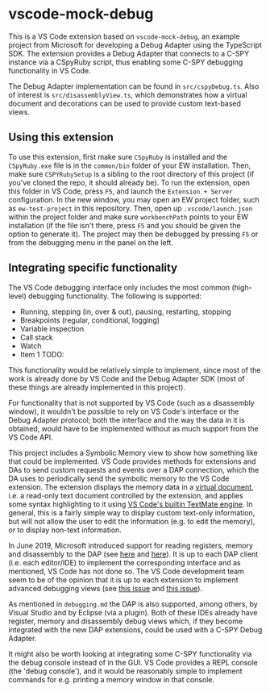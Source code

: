 # vscode-mock-debug

This is a VS Code extension based on `vscode-mock-debug`, an example project
from Microsoft for developing a Debug Adapter using the TypeScript SDK.
The extension provides a Debug Adapter that connects to a C-SPY instance via a CSpyRuby script,
thus enabling some C-SPY debugging functionality in VS Code.

The Debug Adapter implementation can be found in `src/cspyDebug.ts`. Also of
interest is `src/disassemblyView.ts`, which demonstrates how a virtual document
and decorations can be used to provide custom text-based views.

## Using this extension

To use this extension, first make sure `CSpyRuby` is installed and the `CSpyRuby.exe` file is in the `common/bin` folder of your EW installation.
Then, make sure `CSPYRubySetup` is a sibling to the root directory of this project (if you've cloned the repo, it should already be).
To run the extension, open this folder in VS Code, press `F5`, and launch the `Extension + Server` configuration.
In the new window, you may open an EW project folder, such as `ew-test-project` in this repository.
Then, open up `.vscode/launch.json` within the project folder and make sure
`workbenchPath` points to your EW installation (if the file isn't there, press
`F5` and you should be given the option to generate it).
The project may then be debugged by pressing `F5` or from the debugging menu in the panel on the left.

## Integrating specific functionality

The VS Code debugging interface only includes the most common (high-level) debugging functionality. The following is supported:

+ Running, stepping (in, over & out), pausing, restarting, stopping
+ Breakpoints (regular, conditional, logging)
+ Variable inspection
+ Call stack
+ Watch
+ Item 1 TODO:

This functionality would be relatively simple to implement, since most of the work is already done by VS Code and the Debug Adapter SDK (most of these things are already implemented in this project).

For functionality that is not supported by VS Code (such as a disassembly window), it wouldn't be possible to rely on VS Code's interface or the Debug Adapter protocol;
both the interface and the way the data in it is obtained, would have to be implemented without as much support from the VS Code API.

This project includes a Symbolic Memory view to show how something like that could be implemented.
VS Code provides methods for extensions and DAs to send custom requests and events
over a DAP connection, which the DA uses to periodically send the symbolic memory to the VS Code extension.
The extension displays the memory data in a [virtual document](https://code.visualstudio.com/api/extension-guides/virtual-documents), i.e. a read-only text document controlled by the extension, and applies
some syntax highlighting to it using [VS Code's builtin TextMate engine](https://code.visualstudio.com/api/language-extensions/syntax-highlight-guide).
In general, this is a fairly simple way to display custom text-only information, but will not allow the user to edit the information (e.g. to edit the memory),
or to display non-text information.

<!-- TODO: skriv någonstans generallt om hur egna views funkar -->

In June 2019, Microsoft introduced support for reading registers, memory and disassembly to the DAP (see [here](https://github.com/microsoft/debug-adapter-protocol/pull/50) and [here](https://microsoft.github.io/debug-adapter-protocol/specification#Requests_ReadMemory)). It is up to each DAP client
(i.e. each editor/IDE) to implement the corresponding interface and as mentioned, VS Code has not done so.
The VS Code development team seem to be of the opinion that it is up to each extension to implement
advanced debugging views (see [this issue](https://github.com/Microsoft/vscode/issues/3866) and [this issue](https://github.com/microsoft/vscode/issues/31901)).

As mentioned in `debugging.md` the DAP is also supported, among others,
by Visual Studio and by Eclipse (via a plugin). Both of these IDEs already have register, memory and disassembly debug views which, if they become
integrated with the new DAP extensions, could be used with a C-SPY Debug Adapter.

It might also be worth looking at integrating some C-SPY functionality via the debug console instead of in the GUI.
VS Code provides a REPL console (the 'debug console'), and it would be reasonably simple to implement commands for
e.g. printing a memory window in that console.

<!-- TODO: hänvisa till rubyscriptet -->
